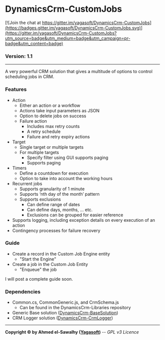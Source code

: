 # DynamicsCrm-CustomJobs

[![Join the chat at https://gitter.im/yagasoft/DynamicsCrm-CustomJobs](https://badges.gitter.im/yagasoft/DynamicsCrm-CustomJobs.svg)](https://gitter.im/yagasoft/DynamicsCrm-CustomJobs?utm_source=badge&utm_medium=badge&utm_campaign=pr-badge&utm_content=badge)

### Version: 1.1
---

A very powerful CRM solution that gives a multitude of options to control scheduling jobs in CRM.

### Features

  + Action
    + Either an action or a workflow
    + Actions take input parameters as JSON
    + Option to delete jobs on success
    + Failure action
      + Includes max retry counts
      + A retry schedule
      + Failure and retry expiry actions
  + Target
    + Single target or multiple targets
    + For multiple targets
      + Specify filter using GUI supports paging
      + Supports paging
  + Timers
    + Define a countdown for execution
    + Option to take into account the working hours
  + Recurrent jobs
    + Supports granularity of 1 minute
    + Supports ‘nth day of the month’ pattern
    + Supports exclusions
      + Can define range of dates
      + Can define days, months, … etc.
      + Exclusions can be grouped for easier reference
  + Supports logging, including exception details on every execution of an action
  + Contingency processes for failure recovery

### Guide

  + Create a record in the Custom Job Engine entity
	+ "Start the Engine"
  + Create a job in the Custom Job Entity
	+ "Enqueue" the job

I will post a complete guide soon.

### Dependencies

  + Common.cs, CommonGeneric.js, and CrmSchema.js
    + Can be found in the DynamicsCrm-Libraries repository
  + Generic Base solution ([DynamicsCrm-BaseSolution](https://github.com/yagasoft/DynamicsCrm-BaseSolution))
  + CRM Logger solution ([DynamicsCrm-CrmLogger](https://github.com/yagasoft/DynamicsCrm-CrmLogger))

---
**Copyright &copy; by Ahmed el-Sawalhy ([Yagasoft](http://yagasoft.com))** -- _GPL v3 Licence_
